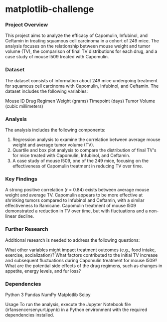 # matplotlib-challenge
### Project Overview
This project aims to analyze the efficacy of Capomulin, Infubinol, and Ceftamin in treating squamous cell carcinoma in a cohort of 249 mice. The analysis focuses on the relationship between mouse weight and tumor volume (TV), the comparison of final TV distributions for each drug, and a case study of mouse l509 treated with Capomulin.

### Dataset
The dataset consists of information about 249 mice undergoing treatment for squamous cell carcinoma with Capomulin, Infubinol, and Ceftamin. The dataset includes the following variables:

Mouse ID
Drug Regimen
Weight (grams)
Timepoint (days)
Tumor Volume (cubic millimeters)

### Analysis
The analysis includes the following components:

1. Regression analysis to examine the correlation between average mouse weight and average tumor volume (TV).
2. Quartile and box plot analysis to compare the distribution of final TV's for mice treated with Capomulin, Infubinol, and Ceftamin.
3. A case study of mouse l509, one of the 249 mice, focusing on the effectiveness of Capomulin treatment in reducing TV over time.

### Key Findings
A strong positive correlation (r = 0.84) exists between average mouse weight and average TV.
Capomulin appears to be more effective at shrinking tumors compared to Infubinol and Ceftamin, with a similar effectiveness to Ramicane.
Capomulin treatment of mouse l509 demonstrated a reduction in TV over time, but with fluctuations and a non-linear decline.

### Further Research
Additional research is needed to address the following questions:

What other variables might impact treatment outcomes (e.g., food intake, exercise, socialization)?
What factors contributed to the initial TV increase and subsequent fluctuations during Capomulin treatment for mouse l509?
What are the potential side effects of the drug regimens, such as changes in appetite, energy levels, and fur loss?

### Dependencies
Python 3
Pandas
NumPy
Matplotlib
Scipy

Usage
To run the analysis, execute the Jupyter Notebook file (irfansencersenyurt.ipynb) in a Python environment with the required dependencies installed.
